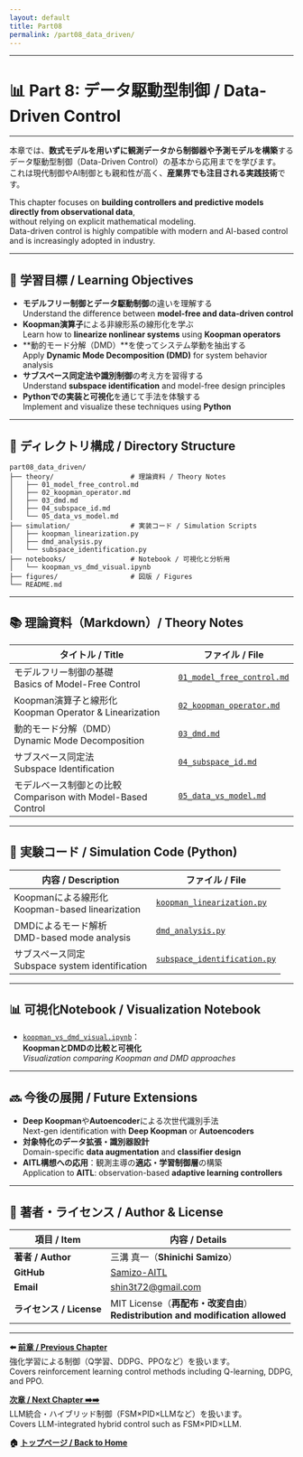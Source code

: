 ```yaml
---
layout: default
title: Part08
permalink: /part08_data_driven/
---
```


---

# 📊 Part 8: データ駆動型制御 / Data-Driven Control

---

本章では、**数式モデルを用いずに観測データから制御器や予測モデルを構築**する  
データ駆動型制御（Data-Driven Control）の基本から応用までを学びます。  
これは現代制御やAI制御とも親和性が高く、**産業界でも注目される実践技術**です。

This chapter focuses on **building controllers and predictive models directly from observational data**,  
without relying on explicit mathematical modeling.  
Data-driven control is highly compatible with modern and AI-based control and is increasingly adopted in industry.

---

## 🎯 **学習目標 / Learning Objectives**

- **モデルフリー制御とデータ駆動制御**の違いを理解する  
  Understand the difference between **model-free and data-driven control**  
- **Koopman演算子**による非線形系の線形化を学ぶ  
  Learn how to **linearize nonlinear systems** using **Koopman operators**  
- **動的モード分解（DMD）**を使ってシステム挙動を抽出する  
  Apply **Dynamic Mode Decomposition (DMD)** for system behavior analysis  
- **サブスペース同定法や識別制御**の考え方を習得する  
  Understand **subspace identification** and model-free design principles  
- **Pythonでの実装と可視化**を通じて手法を体験する  
  Implement and visualize these techniques using **Python**

---

## 📁 **ディレクトリ構成 / Directory Structure**

```plaintext
part08_data_driven/
├── theory/                   # 理論資料 / Theory Notes
│   ├── 01_model_free_control.md
│   ├── 02_koopman_operator.md
│   ├── 03_dmd.md
│   ├── 04_subspace_id.md
│   └── 05_data_vs_model.md
├── simulation/               # 実装コード / Simulation Scripts
│   ├── koopman_linearization.py
│   ├── dmd_analysis.py
│   └── subspace_identification.py
├── notebooks/                # Notebook / 可視化と分析用
│   └── koopman_vs_dmd_visual.ipynb
├── figures/                  # 図版 / Figures
└── README.md
```

---

## 📚 **理論資料（Markdown）/ Theory Notes**

| **タイトル / Title** | **ファイル / File** |
|------------------------|----------------------|
| モデルフリー制御の基礎<br>Basics of Model-Free Control | [`01_model_free_control.md`](./theory/01_model_free_control.md) |
| Koopman演算子と線形化<br>Koopman Operator & Linearization | [`02_koopman_operator.md`](./theory/02_koopman_operator.md) |
| 動的モード分解（DMD）<br>Dynamic Mode Decomposition | [`03_dmd.md`](./theory/03_dmd.md) |
| サブスペース同定法<br>Subspace Identification | [`04_subspace_id.md`](./theory/04_subspace_id.md) |
| モデルベース制御との比較<br>Comparison with Model-Based Control | [`05_data_vs_model.md`](./theory/05_data_vs_model.md) |

---

## 🧪 **実験コード / Simulation Code (Python)**

| **内容 / Description** | **ファイル / File** |
|------------------------|----------------------|
| Koopmanによる線形化<br>Koopman-based linearization | [`koopman_linearization.py`](./simulation/koopman_linearization.py) |
| DMDによるモード解析<br>DMD-based mode analysis | [`dmd_analysis.py`](./simulation/dmd_analysis.py) |
| サブスペース同定<br>Subspace system identification | [`subspace_identification.py`](./simulation/subspace_identification.py) |

---

## 📊 **可視化Notebook / Visualization Notebook**

- [`koopman_vs_dmd_visual.ipynb`](./notebooks/koopman_vs_dmd_visual.ipynb)：  
  **KoopmanとDMDの比較と可視化**  
  *Visualization comparing Koopman and DMD approaches*

---

## 🔜 **今後の展開 / Future Extensions**

- **Deep Koopman**や**Autoencoder**による次世代識別手法  
  Next-gen identification with **Deep Koopman** or **Autoencoders**  
- **対象特化のデータ拡張・識別器設計**  
  Domain-specific **data augmentation** and **classifier design**  
- **AITL構想への応用**：観測主導の**適応・学習制御層**の構築  
  Application to **AITL**: observation-based **adaptive learning controllers**

---

## 👤 **著者・ライセンス / Author & License**

| **項目 / Item** | **内容 / Details** |
|------------------|---------------------|
| **著者 / Author** | 三溝 真一（**Shinichi Samizo**） |
| **GitHub** | [Samizo-AITL](https://github.com/Samizo-AITL) |
| **Email** | [shin3t72@gmail.com](mailto:shin3t72@gmail.com) |
| **ライセンス / License** | MIT License（**再配布・改変自由**）<br>**Redistribution and modification allowed** |

---

**⬅️ [前章 / Previous Chapter](../part07_rl_control/)**  
強化学習による制御（Q学習、DDPG、PPOなど）を扱います。  
Covers reinforcement learning control methods including Q-learning, DDPG, and PPO.

**[次章 / Next Chapter ➡️➡️](../part09_llm_hybrid/)**  
LLM統合・ハイブリッド制御（FSM×PID×LLMなど）を扱います。  
Covers LLM-integrated hybrid control such as FSM×PID×LLM.

**🏠 [トップページ / Back to Home](../README.md)**

